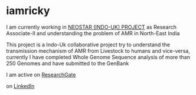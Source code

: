 # iamricky

I am currently working in [NEOSTAR (INDO-UK) PROJECT](https://neostar-res.in) as Research Associate-II and understanding the problem of AMR in North-East India

This project is a Indo-Uk collaborative project try to understand the transmission mechanism of AMR from Livestock to humans and vice-versa, currently I have completed Whole Genome Sequence analysis of more than 250 Genomes and have submitted to the GenBank

I am active on [ResearchGate](https://www.researchgate.net/profile/Rakshit-Ojha-2) 

on [LinkedIn](https://www.linkedin.com/in/dr-rakshit-ojha-ph-d-7776272b/)


